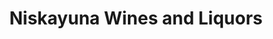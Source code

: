 ---
title: "Niskayuna Wines and Liquors"
url: /niskayuna/niskayuna-wines-and-liquors/
shop: alcohol
---
